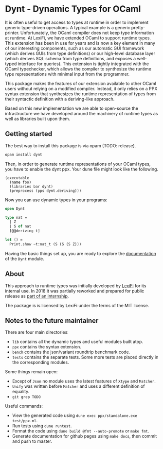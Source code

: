 Dynt - Dynamic Types for OCaml
==============================

[//]: # (Remember to keep this pitch in sync with `lib/dynt.ml`.)

It is often useful to get access to types at runtime in order to implement
generic type-driven operations. A typical example is a generic
pretty-printer. Unfortunately, the OCaml compiler does not keep type
information at runtime. At LexiFi, we have extended OCaml to support runtime
types. This extension has been in use for years and is now a key element in
many of our interesting components, such as our automatic GUI framework
(which derives GUIs from type definitions) or our high-level database layer
(which derives SQL schema from type definitions, and exposes a well-typed
interface for queries). This extension is tightly integrated with the OCaml
typechecker, which allows the compiler to synthesize the runtime type
representations with minimal input from the programmer.

This package makes the features of our extension available to other OCaml
users without relying on a modified compiler. Instead, it only relies on a
PPX syntax extension that synthesizes the runtime representation of types
from their syntactic definition with a deriving-like approach.

Based on this new implementation we are able to open-source the
infrastructure we have developed around the machinery of runtime types as
well as libraries built upon them.

## Getting started

The best way to install this package is via opam (TODO: release).

```sh
opam install dynt
```

Then, in order to generate runtime representations of your OCaml
types, you have to enable the dynt ppx. Your dune file might look like
the following.

```dune
(executable
  (name foo)
  (libraries bar dynt)
  (preprocess (pps dynt.deriving)))
```

Now you can use dynamic types in your programs:

```ocaml
open Dynt

type nat =
  | Z
  | S of nat
  [@@deriving t]

let () =
  Print.show ~t:nat_t (S (S (S Z)))
```

Having the basic things set up, you are ready to explore the
[documentation][docs] of the `Dynt` module.

## About

This approach to runtime types was initially developed by [LexiFi][lexifi]
for its internal use. In 2018 it was partially reworked and prepared for
public release as [part of an internship][story].

The package is is licensed by LexiFi under the terms of the MIT license.

[docs]: https://lexifi.github.io/dynt/dynt/Dynt/index.html
[lexifi]: https://lexifi.github.io/
[story]: https://lexifi.github.io/404

## Notes to the future maintainer

There are four main directories:

* `lib` contains all the dynamic types and useful modules built atop.
* `ppx` contains the syntax extension.
* `bench` contains the json/variant roundtrip benchmark code.
* `tests` contains the separate tests. Some more tests are placed
  directly in the corresponding modules.

Some things remain open:

* Except of `Json` no module uses the latest features of `Xtype` and
  `Matcher`.
* `Unify` was written before `Matcher` and uses a different definition
  of equality.
* `git grep TODO`

Useful commands:

* View the generated code using
  `dune exec ppx/standalone.exe test/ppx.ml`.
* Run tests using `dune runtest`.
* Format the code using `dune build @fmt --auto-promote` or
  `make fmt`.
* Generate documentation for github pages using `make docs`, then commit
  and push to master.
